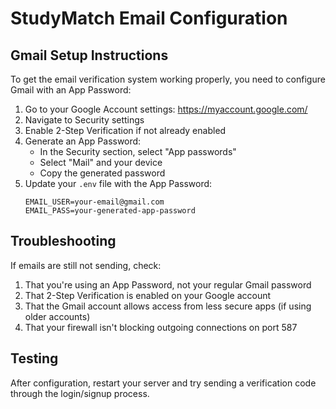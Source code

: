# StudyMatch Email Configuration

## Gmail Setup Instructions

To get the email verification system working properly, you need to configure Gmail with an App Password:

1. Go to your Google Account settings: https://myaccount.google.com/
2. Navigate to Security settings
3. Enable 2-Step Verification if not already enabled
4. Generate an App Password:
   - In the Security section, select "App passwords"
   - Select "Mail" and your device
   - Copy the generated password
5. Update your `.env` file with the App Password:
   ```
   EMAIL_USER=your-email@gmail.com
   EMAIL_PASS=your-generated-app-password
   ```

## Troubleshooting

If emails are still not sending, check:

1. That you're using an App Password, not your regular Gmail password
2. That 2-Step Verification is enabled on your Google account
3. That the Gmail account allows access from less secure apps (if using older accounts)
4. That your firewall isn't blocking outgoing connections on port 587

## Testing

After configuration, restart your server and try sending a verification code through the login/signup process.